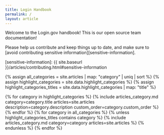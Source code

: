 ```yaml
---
title: Login Handbook
permalink: /
layout: article
---
```


Welcome to the Login.gov handbook! This is our open source team documentation!

Please help us contribute and keep things up to date, and make sure
to [avoid contributing sensitive information][sensitive-information].

[sensitive-information]: {{ site.baseurl }}/articles/contributing.html#sensitive-information

{% assign all_categories = site.articles | map: "category" | uniq | sort %}
{% assign highlight_categories = site.data.highlight_categories %}
{% assign highlight_categories_titles = site.data.highlight_categories | map: "title" %}

{% for category in highlight_categories %}
{%   include articles_category.md
             category=category.title
             articles=site.articles
             description=category.description
             custom_order=category.custom_order %}
{% endfor %}
{% for category in all_categories %}
{%   unless highlight_categories_titles contains category %}
{%     include articles_category.md
               category=category
               articles=site.articles %}
{%   endunless %}
{% endfor %}

